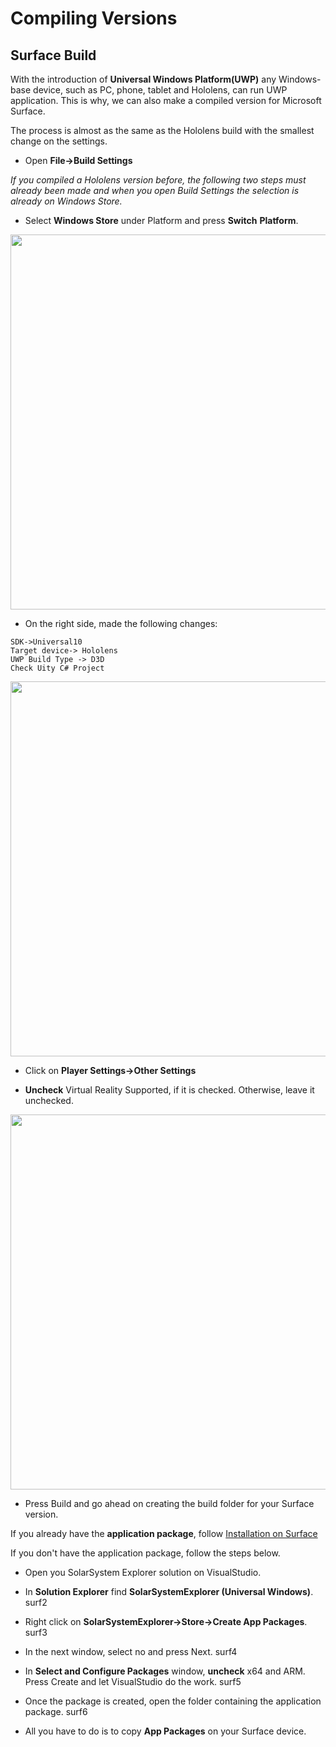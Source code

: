 
# Compiling Versions

## Surface Build
With the introduction of **Universal Windows Platform(UWP)**
any Windows-base device, such as PC, phone, tablet and Hololens,
can run UWP application.
This is why, we can also make a compiled version for Microsoft
Surface. 

The process is almost as the same as the Hololens build with
the smallest change on the settings. 

- Open **File->Build Settings**

*If you compiled a Hololens version before, the following two
  steps must already been made and when you open Build Settings 
  the selection is already on Windows Store.*
  
- Select **Windows Store** under Platform and press **Switch**
  **Platform**.
<p align="center">
<img src="https://user-images.githubusercontent.com/26377727/31700047-4a8d63a6-b3f9-11e7-984c-497c2fb20d08.png" width="600">
</p>

- On the right side, made the following changes:
```
SDK->Universal10
Target device-> Hololens
UWP Build Type -> D3D
Check Uity C# Project
```
<p align="center">
<img src="https://user-images.githubusercontent.com/26377727/31700057-541c8190-b3f9-11e7-9c69-8bb6a0e9ce48.png" width="600">
</p>

- Click on **Player Settings->Other Settings**

- **Uncheck** Virtual Reality Supported, if it is checked.
  Otherwise, leave it unchecked. 
<p align="600">
<img src="https://user-images.githubusercontent.com/26377727/31703726-7bf2d036-b410-11e7-9cac-938f28bb67b6.png" width="600">
</p>

- Press Build and go ahead on creating the build folder for your
  Surface version. 
  
If you already have the **application package**, follow
[Installation on Surface](https://github.com/DataMesh-OpenSource/SolarSystemExplorer/blob/master/Docs/software-setup.md#install-surface-version-optional)
  
If you don't have the application package, follow the
steps below.
- Open you SolarSystem Explorer solution on VisualStudio. 
- In **Solution Explorer** find **SolarSystemExplorer (Universal Windows)**.
  surf2
  
- Right click on **SolarSystemExplorer->Store->Create App Packages**.
  surf3
  
- In the next window, select no and press Next.
  surf4
  
- In **Select and Configure Packages** window, **uncheck** x64 and ARM.
  Press Create and let VisualStudio do the work. 
  surf5
  
- Once the package is created, open the folder containing the application
  package.
  surf6
  
- All you have to do is to copy **App Packages** on your Surface device. 
